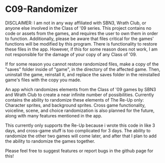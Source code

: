 # C09-Randomizer

DISCLAIMER: I am not in any way affiliated with SBN3, Wrath Club, or anyone else involved in the Class of '09 series. This project contains no code or assets from the games, and requires the user to own them in order to function. Additionally, please be aware that files critical for the games' functions will be modified by this program. There is functionality to restore these files in the app. However, if this for some reason does not work, I am not responsible for the damage of your copy of any Class of '09. 

If for some reason you cannot restore randomized files, make a copy of the "saves" folder inside of "game", in the directory of the affected game. Then, uninstall the game, reinstall it, and replace the saves folder in the reinstalled game's files with the copy you made.

An app which randomizes elements from the Class of '09 games by SBN3 and Wrath Club to create a near infinite number of possibilities. Currently contains the ability to randomize these elements of The Re-Up only: Character sprites, and background sprites. Cross game functionality, voiceline, scene, and choice randomization is also planned for the future, along with many features mentioned in the app.

This currently only supports the Re-Up because i wrote this code in like 3 days, and cross-game stuff is too complicated for 3 days. The ability to randomize the other two games will come later, and after that I plan to add the ability to randomize the games together.

Please feel free to suggest features or report bugs in the github page for this!